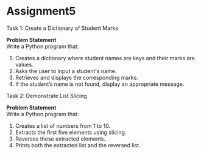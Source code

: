 # Assignment5



 Task 1: Create a Dictionary of Student Marks

**Problem Statement**  
Write a Python program that:

1. Creates a dictionary where student names are keys and their marks are values.  
2. Asks the user to input a student's name.  
3. Retrieves and displays the corresponding marks.  
4. If the student’s name is not found, display an appropriate message.

Task 2: Demonstrate List Slicing

**Problem Statement**  
Write a Python program that:

1. Creates a list of numbers from 1 to 10.  
2. Extracts the first five elements using slicing.  
3. Reverses these extracted elements.  
4. Prints both the extracted list and the reversed list.
